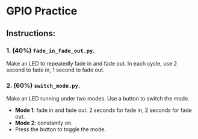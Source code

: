 # GPIO Practice
## Instructions:
### 1. (40%) `fade_in_fade_out.py`. 
Make an LED to repeatedly fade in and fade out. In each cycle, use 2 second to fade in, 1 second to fade out.

### 2. (60%) `switch_mode.py`.
Make an LED running under two modes. Use a button to switch the mode.
- **Mode 1**: fade in and fade out. 2 seconds for fade in, 2 seconds for fade out.
- **Mode 2**: constantly on.
- Press the button to toggle the mode.
